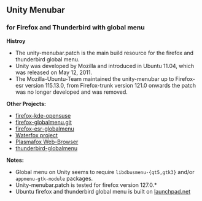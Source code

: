 ## Unity Menubar
### for Firefox and Thunderbird with global menu

**Histroy**
- The unity-menubar.patch is the main build resource for the firefox and thunderbird global menu.
- Unity was developed by Mozilla and introduced in Ubuntu 11.04, which was released on May 12, 2011.
- The Mozilla-Ubuntu-Team maintained the unity-menubar up to Firefox-esr version 115.13.0, from Firefox-trunk version 121.0 onwards the patch was no longer developed and was removed.

**Other Projects:**
- [firefox-kde-opensuse](https://aur.archlinux.org/packages/firefox-kde-opensuse/)
- [firefox-globalmenu.git](https://aur.archlinux.org/packages/firefox-globalmenu)
- [firefox-esr-globalmenu](https://aur.archlinux.org/packages/firefox-esr-globalmenu)
- [Waterfox project](https://github.com/MrAlex94/Waterfox/)
- [Plasmafox Web-Browser](https://github.com/torvic9/plasmafox/)
- [thunderbird-globalmenu](https://aur.archlinux.org/packages/thunderbird-globalmenu)
  
**Notes:**
- Global menu on Unity seems to require `libdbusmenu-{qt5,gtk3}` and/or `appmenu-gtk-module` packages.
- Unity-menubar.patch is tested for firefox version 127.0.*
- Ubuntu firefox and thunderbird global menu is built on [launchpad.net](https://launchpad.net/~darkgrave/+archive/ubuntu/ffunity)
